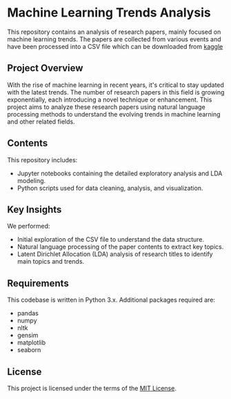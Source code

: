 # Machine Learning Trends Analysis

This repository contains an analysis of research papers, mainly focused on machine learning trends. The papers are collected from various events and have been processed into a CSV file which can be downloaded from [kaggle](https://www.kaggle.com/datasets/benhamner/nips-papers?select=papers.csv)

## Project Overview

With the rise of machine learning in recent years, it's critical to stay updated with the latest trends. The number of research papers in this field is growing exponentially, each introducing a novel technique or enhancement. This project aims to analyze these research papers using natural language processing methods to understand the evolving trends in machine learning and other related fields.

## Contents

This repository includes:

- Jupyter notebooks containing the detailed exploratory analysis and LDA modeling.
- Python scripts used for data cleaning, analysis, and visualization.

## Key Insights

We performed:

- Initial exploration of the CSV file to understand the data structure.
- Natural language processing of the paper contents to extract key topics.
- Latent Dirichlet Allocation (LDA) analysis of research titles to identify main topics and trends.

## Requirements

This codebase is written in Python 3.x. Additional packages required are:

- pandas
- numpy
- nltk
- gensim
- matplotlib
- seaborn


## License

This project is licensed under the terms of the [MIT License](/LICENSE).

